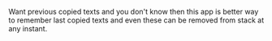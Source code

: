 Want previous copied texts and you don't know then this app is better way to remember last copied texts and even these can be removed from stack at any instant.
